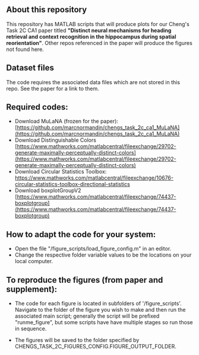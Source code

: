 ## About this repository

This repository has MATLAB scripts that will produce plots for our Cheng's Task 2C CA1 paper titled **"Distinct neural mechanisms for heading retrieval and context recognition in the hippocampus during spatial reorientation"**. Other repos referenced in the paper will produce the figures not found here.

## Dataset files

The code requires the associated data files which are not stored in this repo. See the paper for a link to them.

## Required codes:
* Download MuLaNA (frozen for the paper): [https://github.com/marcnormandin/chengs_task_2c_ca1_MuLaNA](https://github.com/marcnormandin/chengs_task_2c_ca1_MuLaNA)
* Download Distinguishable Colors [https://www.mathworks.com/matlabcentral/fileexchange/29702-generate-maximally-perceptually-distinct-colors](https://www.mathworks.com/matlabcentral/fileexchange/29702-generate-maximally-perceptually-distinct-colors)
* Download Circular Statistics Toolbox: https://www.mathworks.com/matlabcentral/fileexchange/10676-circular-statistics-toolbox-directional-statistics
* Download boxplotGroupV2 [https://www.mathworks.com/matlabcentral/fileexchange/74437-boxplotgroup](https://www.mathworks.com/matlabcentral/fileexchange/74437-boxplotgroup)

## How to adapt the code for your system:

* Open the file "/figure_scripts/load_figure_config.m" in an editor.
* Change the respective folder variable values to be the locations on your local computer.

## To reproduce the figures (from paper and supplement):

* The code for each figure is located in subfolders of '/figure_scripts'. Navigate to the folder of the figure you wish to make and then run the associated main script; generally the script will be prefixed "runme_figure", but some scripts have have multiple stages so run those in sequence.

* The figures will be saved to the folder specified by CHENGS_TASK_2C_FIGURES_CONFIG.FIGURE_OUTPUT_FOLDER.
